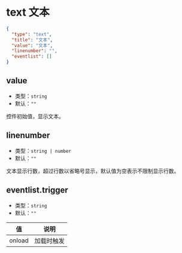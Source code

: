 # text 文本


```json
{
  "type": "text",
  "title": "文本",
  "value": "文本",
  "linenumber": "",
  "eventlist": []
}
```


## value
+ 类型：`string`
+ 默认：`""`

控件初始值，显示文本。

## linenumber
+ 类型：`string | number`
+ 默认：`""`

文本显示行数，超过行数以省略号显示，默认值为空表示不限制显示行数。

## eventlist.trigger
+ 类型：`string`
+ 默认：`""`

| 值 | 说明 |
| ---- | ---- |
| onload | 加载时触发 |
